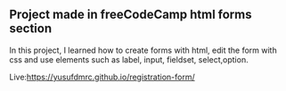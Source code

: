 
Project made in freeCodeCamp html forms section
-----------------------------------------------------------------------------------------------------------------------------------------------------
In this project, I learned how to create forms with html, edit the form with css and use elements such as label, input, fieldset, select,option.

Live:https://yusufdmrc.github.io/registration-form/
